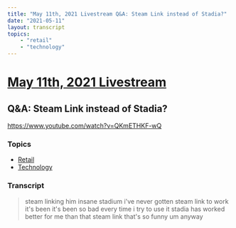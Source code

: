 ```yaml
---
title: "May 11th, 2021 Livestream Q&A: Steam Link instead of Stadia?"
date: "2021-05-11"
layout: transcript
topics:
    - "retail"
    - "technology"
---
```

# [May 11th, 2021 Livestream](../2021-05-11.md)
## Q&A: Steam Link instead of Stadia?
https://www.youtube.com/watch?v=QKmETHKF-wQ

### Topics
* [Retail](../topics/retail.md)
* [Technology](../topics/technology.md)

### Transcript

> steam linking him insane stadium i've never gotten steam link to work it's been it's been so bad every time i try to use it stadia has worked better for me than that steam link that's so funny um anyway
